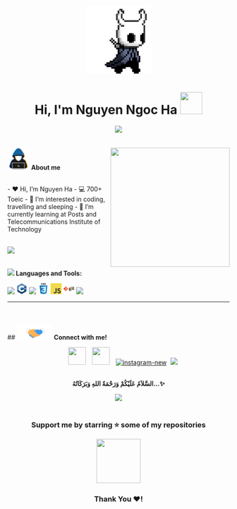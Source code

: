 
<p align="center"> 
    <img src="https://raw.githubusercontent.com/TanZng/TanZng/master/assets/hollor_knight3.gif" width="150"/>
    <h1 align="center"><b>Hi,  I'm Nguyen Ngoc Ha </b><img src="https://i.pinimg.com/originals/00/4b/17/004b173f6e3d6843df10114e087f30a8.gif" width="50" height="50"></h1>
    <p align="center"><a href="https://github.com/DenverCoder1/readme-typing-svg"><img src="https://readme-typing-svg.herokuapp.com?font=Time+New+Roman&color=cyan&size=25&center=true&vCenter=true&width=600&height=100&lines=Beginner+Developer...&hearts;++;An+engineering+student+at+PTIT;Love+to+learn+new+stuffs..<3"></a></p>
</p>

<br>
    <picture><img src = "https://github.com/0xAbdulKhalid/0xAbdulKhalid/raw/main/assets/mdImages/about_me.gif" width = 50px></picture> <b>About me</b>
    <img align="right" src="https://media.giphy.com/media/QvpqTCiEcwtvx6wwJK/giphy.gif" width="270" height="270" frameBorder="0" class="giphy-embed" allowFullScreen></img></p>
    <!-- <img align="right" src="https://media.giphy.com/media/TEnXkcsHrP4YedChhA/giphy.gif" width="200" height="200" frameBorder="0" class="giphy-embed" allowFullScreen></img></p> -->
    <!-- <img align="right" alt="GIF" src="https://i.pinimg.com/originals/e4/26/70/e426702edf874b181aced1e2fa5c6cde.gif" /> -->
    <br>
        - ❤️ Hi, I’m Nguyen Ha
        - 💻 700+ Toeic
        - 🧠 I’m interested in coding, travelling and sleeping
        - 📖 I’m currently learning at Posts and Telecommunications Institute of Technology
    <br>
<br>

<img src="https://user-images.githubusercontent.com/73097560/115834477-dbab4500-a447-11eb-908a-139a6edaec5c.gif"><br><br>

<img src="https://media2.giphy.com/media/QssGEmpkyEOhBCb7e1/giphy.gif?cid=ecf05e47a0n3gi1bfqntqmob8g9aid1oyj2wr3ds3mg700bl&rid=giphy.gif" width ="25"><b> Languages and Tools:</b>
<br>

<p align="left">
    <code><img height="25" src="https://user-images.githubusercontent.com/59575502/127426751-01af6b81-3523-47d2-95b8-6166f9c3c3aa.png" ></code>
    <code><img height="25"  src="https://raw.githubusercontent.com/github/explore/80688e429a7d4ef2fca1e82350fe8e3517d3494d/topics/cpp/cpp.png" ></code>
    <code><img height="25"  src="https://cdn.jsdelivr.net/gh/devicons/devicon/icons/html5/html5-original.svg" ></code>
    <code><img height="25"  src="https://raw.githubusercontent.com/github/explore/80688e429a7d4ef2fca1e82350fe8e3517d3494d/topics/css/css.png" ></code>
    <code><img height="25"  src="https://raw.githubusercontent.com/github/explore/80688e429a7d4ef2fca1e82350fe8e3517d3494d/topics/javascript/javascript.png" ></code>
    <code><img height="25"  src="https://raw.githubusercontent.com/github/explore/80688e429a7d4ef2fca1e82350fe8e3517d3494d/topics/git/git.png" ></code>
    <code><img height="25"  src="https://user-images.githubusercontent.com/59575502/127427980-4b5ba4cf-daee-474f-a500-872181ccc470.png" ></code>
<br>

-----
<p>
</br>
    <br> ## <img src="https://github.com/0xAbdulKhalid/0xAbdulKhalid/raw/main/assets/mdImages/handshake.gif" width ="80"> <b>Connect with me!</b><br>
    <div align="center"  class="icons-social" style="margin-left: 10px;">
        <a style="margin-left: 10px;"  target="_blank" href="https://www.facebook.com/nnha.1099">
			<img width="40px" height="40px" src="https://img.icons8.com/doodle/48/facebook-new.png"></a> 
        <a style="margin-left: 10px;" target="_blank" href="https://mail.google.com/mail/u/0/#inbox?compose=CllgCKCHTlxptcqPFQRWPgSQsNcMPKNPZdPWfVBVvnCfphDXShVxwTSGkQwwfbrbzTSccvnCPlB">
		    <img width="40px" height="40px" src="https://img.icons8.com/plasticine/100/gmail-new.png"></a> 
        <a style="margin-left: 10px;" target="_blank" href="https://www.instagram.com/__nn.ha/">
			<img width="40px" height="40px" src="https://img.icons8.com/pulsar-color/48/instagram-new.png" alt="instagram-new"/></a>
		<a style="margin-left: 5px;" target="_blank" href="https://hanguyen1099.github.io/My-Porfolio/">
			<img src="https://img.icons8.com/plasticine/40/000000/resume.png" >
        </a>
    </div>
</br>

<div align='center'>

<b>السَّلاَمُ عَلَيْكُمْ وَرَحْمَةُ اللهِ وَبَرَكَاتُهُ...✨</b>

<img src="https://user-images.githubusercontent.com/73097560/115834477-dbab4500-a447-11eb-908a-139a6edaec5c.gif"><br><br>

<h3 align='center'>Support me by starring ⭐ some of my repositories</h3>
<p align='center'>
<img src="https://media.giphy.com/media/O51MQ3DduOcGW6ofR3/giphy.gif" width="100" height="100" frameBorder="0" class="giphy-embed" allowFullScreen></img></p>
<h3 align='center'>Thank You ❤️!</h3>
<br>
